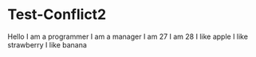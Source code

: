 # Test-Conflict2
Hello
I am a programmer
I am a manager
I am 27
I am 28
I like apple
I like strawberry
I like banana

